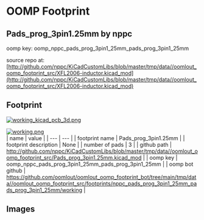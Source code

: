 # OOMP Footprint  
## Pads_prog_3pin1.25mm  by nppc  
  
oomp key: oomp_nppc_pads_prog_3pin1_25mm_pads_prog_3pin1_25mm  
  
source repo at: [http://github.com/nppc/KiCadCustomLibs/blob/master/tmp/data//oomlout_oomp_footprint_src/XFL2006-inductor.kicad_mod](http://github.com/nppc/KiCadCustomLibs/blob/master/tmp/data//oomlout_oomp_footprint_src/XFL2006-inductor.kicad_mod)  
## Footprint  
  
[![working_kicad_pcb_3d.png](working_kicad_pcb_3d_600.png)](working_kicad_pcb_3d.png)  
  
[![working.png](working_600.png)](working.png)  
| name | value | 
| --- | --- | 
| footprint name | Pads_prog_3pin1.25mm | 
| footprint description | None | 
| number of pads | 3 | 
| github path | http://github.com/nppc/KiCadCustomLibs/blob/master/tmp/data//oomlout_oomp_footprint_src/Pads_prog_3pin1.25mm.kicad_mod | 
| oomp key | oomp_nppc_pads_prog_3pin1_25mm_pads_prog_3pin1_25mm | 
| oomp bot github | https://github.com/oomlout/oomlout_oomp_footprint_bot/tree/main/tmp/data//oomlout_oomp_footprint_src/footprints/nppc_pads_prog_3pin1_25mm_pads_prog_3pin1_25mm/working | 
## Images  
